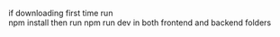 if downloading first time run<br>
npm install
then run
npm run dev
in both frontend and backend folders
